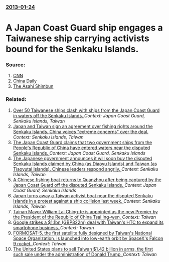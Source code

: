 ### [2013-01-24](/news/2013/01/24/index.md)

# A Japan Coast Guard ship engages a Taiwanese ship carrying activists bound for the Senkaku Islands. 




### Source:

1. [CNN](http://www.cnn.com/2013/01/24/world/asia/japan-taiwant-diputed-islands)
2. [China Daily](http://africa.chinadaily.com.cn/china/2013-01/25/content_16172578.htm)
3. [The Asahi Shimbun](http://ajw.asahi.com/article/behind_news/social_affairs/AJ201301240073)

### Related:

1. [Over 50 Taiwanese ships clash with ships from the Japan Coast Guard in waters off the Senkaku Islands. ](/news/2012/09/25/over-50-taiwanese-ships-clash-with-ships-from-the-japan-coast-guard-in-waters-off-the-senkaku-islands.md) _Context: Japan Coast Guard, Senkaku Islands, Taiwan_
2. [Japan and Taiwan sign an agreement over fishing rights around the Senkaku Islands. China voices "extreme concerns" over the deal. ](/news/2013/04/10/japan-and-taiwan-sign-an-agreement-over-fishing-rights-around-the-senkaku-islands-china-voices-extreme-concerns-over-the-deal.md) _Context: Senkaku Islands, Taiwan_
3. [The Japan Coast Guard claims that two government ships from the People's Republic of China have entered waters near the disputed Senkaku Islands. ](/news/2013/02/4/the-japan-coast-guard-claims-that-two-government-ships-from-the-people-s-republic-of-china-have-entered-waters-near-the-disputed-senkaku-isl.md) _Context: Japan Coast Guard, Senkaku Islands_
4. [The Japanese government announces it will soon buy the disputed Senkaku Islands claimed by China (as Diaoyu Islands) and Taiwan (as Tiaoyutai Islands). Chinese leaders respond angrily. ](/news/2012/09/10/the-japanese-government-announces-it-will-soon-buy-the-disputed-senkaku-islands-claimed-by-china-as-diaoyu-islands-and-taiwan-as-tiaoyuta.md) _Context: Senkaku Islands, Taiwan_
5. [A Chinese fishing boat returns to Quanzhou after being captured by the Japan Coast Guard off the disputed Senkaku Islands. ](/news/2010/09/15/a-chinese-fishing-boat-returns-to-quanzhou-after-being-captured-by-the-japan-coast-guard-off-the-disputed-senkaku-islands.md) _Context: Japan Coast Guard, Senkaku Islands_
6. [ Japan turns away a Taiwan activist boat near the disputed Senkaku Islands in a protest against a ship collision last week. ](/news/2008/06/16/japan-turns-away-a-taiwan-activist-boat-near-the-disputed-senkaku-islands-in-a-protest-against-a-ship-collision-last-week.md) _Context: Senkaku Islands, Taiwan_
7. [Tainan Mayor William Lai Ching-te is appointed as the new Premier by the President of the Republic of China Tsai Ing-wen. ](/news/2017/09/5/tainan-mayor-william-lai-ching-te-is-appointed-as-the-new-premier-by-the-president-of-the-republic-of-china-tsai-ing-wen.md) _Context: Taiwan_
8. [Google strikes a $1.1bn (GBP822m) deal with Taiwan's HTC to expand its smartphone business. ](/news/2017/09/21/google-strikes-a-1-1bn-agbp822m-deal-with-taiwan-s-htc-to-expand-its-smartphone-business.md) _Context: Taiwan_
9. [FORMOSAT-5, the first satellite fully designed by Taiwan's National Space Organization, is launched into low-earth orbit by SpaceX's Falcon 9 rocket. ](/news/2017/08/25/formosat-5-the-first-satellite-fully-designed-by-taiwan-s-national-space-organization-is-launched-into-low-earth-orbit-by-spacex-s-falcon.md) _Context: Taiwan_
10. [The United States plans to sell Taiwan $1.42 billion in arms, the first such sale under the administration of Donald Trump. ](/news/2017/06/29/the-united-states-plans-to-sell-taiwan-1-42-billion-in-arms-the-first-such-sale-under-the-administration-of-donald-trump.md) _Context: Taiwan_
